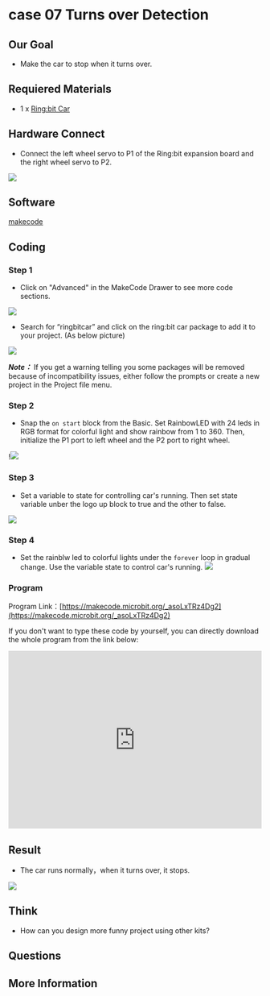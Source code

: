 # case 07 Turns over Detection 

## Our Goal


- Make the car to stop when it turns over.

## Requiered Materials


- 1 x [Ring:bit Car](https://www.elecfreaks.com/ring-bit-car-v2-for-micro-bit.html)

## Hardware Connect

- Connect the left wheel servo to P1 of the Ring:bit expansion board and the right wheel servo to P2.

![](./images/jBVHea8.png)

## Software

[makecode](https://makecode.microbit.org/#)
 

## Coding

### Step 1
- Click on "Advanced" in the MakeCode Drawer to see more code sections.

![](./images/2qCyzQ7.png)

- Search for “ringbitcar” and click on the ring:bit car package to add it to your project. (As below picture)

![](./images/1Wq2Mov.jpg)

***Note：*** If you get a warning telling you some packages will be removed because of incompatibility issues, either follow the prompts or create a new project in the Project file menu.

### Step 2

- Snap the `on start` block from the Basic. Set RainbowLED with 24 leds in RGB format for colorful light and show rainbow from 1 to 360.
Then, initialize the P1 port to left wheel and the P2 port to right wheel.

!![](./images/tBTItKu.png)

### Step 3

- Set a variable to state for controlling car's running. Then set state variable unber the logo up block to true and the other to false.

![](./images/wjmku1o.png)

### Step 4

- Set the rainblw led to colorful lights under the `forever` loop in gradual change.
Use the variable state to control car's running.
![](./images/w8SjwwY.png)


### Program

Program Link：[https://makecode.microbit.org/_asoLxTRz4Dg2](https://makecode.microbit.org/_asoLxTRz4Dg2)

If you don't want to type these code by yourself, you can directly download the whole program from the link below:

<div style="position:relative;height:0;padding-bottom:70%;overflow:hidden;"><iframe style="position:absolute;top:0;left:0;width:100%;height:100%;" src="https://makecode.microbit.org/#pub:_asoLxTRz4Dg2" frameborder="0" sandbox="allow-popups allow-forms allow-scripts allow-same-origin"></iframe></div>  


## Result


- The car runs normally，when it turns over, it stops.

![](./images/buZmNej.gif)

## Think


- How can you design more funny project using other kits?


## Questions



## More Information 


